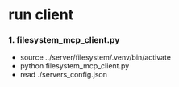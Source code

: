 # run client
### 1. filesystem_mcp_client.py
- source ../server/filesystem/.venv/bin/activate
- python filesystem_mcp_client.py
- read ./servers_config.json
